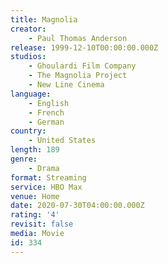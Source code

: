 ```yaml
---
title: Magnolia
creator:
    - Paul Thomas Anderson
release: 1999-12-10T00:00:00.000Z
studios:
    - Ghoulardi Film Company
    - The Magnolia Project
    - New Line Cinema
language:
    - English
    - French
    - German
country:
    - United States
length: 189
genre:
    - Drama
format: Streaming
service: HBO Max
venue: Home
date: 2020-07-30T04:00:00.000Z
rating: '4'
revisit: false
media: Movie
id: 334
---
```



